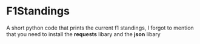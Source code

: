# F1Standings
A short python code that prints the current f1 standings,
I forgot to mention that you need to install the **requests** libary and the **json** libary
